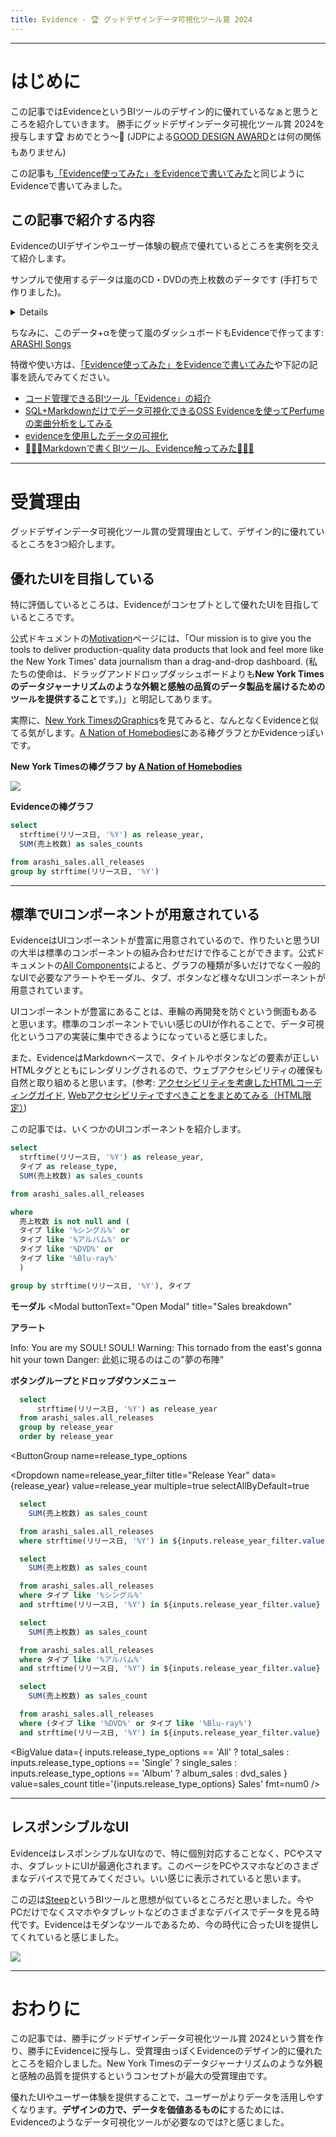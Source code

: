 ```yaml
---
title: Evidence - 🏆 グッドデザインデータ可視化ツール賞 2024 
---
```


---

# はじめに

この記事ではEvidenceというBIツールのデザイン的に優れているなぁと思うところを紹介していきます。
勝手にグッドデザインデータ可視化ツール賞 2024を授与します🏆 おめでとう〜🎉 (JDPによる[GOOD DESIGN AWARD](https://www.g-mark.org/)とは何の関係もありません)

この記事も[「Evidence使ってみた」をEvidenceで書いてみた](https://advent-calendar-evidence.evidence.app)と同じようにEvidenceで書いてみました。


## この記事で紹介する内容

EvidenceのUIデザインやユーザー体験の観点で優れているところを実例を交えて紹介します。

サンプルで使用するデータは嵐のCD・DVDの売上枚数のデータです (手打ちで作りました)。

<Details title="使用するデータ">

```sql arashi_sales_sample
select
  *

from arashi_sales.all_releases
```
<DataTable data={arashi_sales_sample} />

</Details>

ちなみに、このデータ+αを使って嵐のダッシュボードもEvidenceで作ってます: [ARASHI Songs](https://shakshi-arashi-songs.evidence.app)

特徴や使い方は、[「Evidence使ってみた」をEvidenceで書いてみた](https://advent-calendar-evidence.evidence.app)や下記の記事を読んでみてください。

- [コード管理できるBIツール「Evidence」の紹介](https://stable.co.jp/blog/introduction-evidence)
- [SQL+Markdownだけでデータ可視化できるOSS Evidenceを使ってPerfumeの楽曲分析をしてみる](https://qiita.com/yam_dr/items/c6d73c0694e68e8b8223)
- [evidenceを使用したデータの可視化](https://zenn.dev/rehabforjapan/articles/evidence-visualize)
- [🦐🦐🦐Markdownで書くBIツール、Evidence触ってみた🦐🦐🦐](https://zenn.dev/notrogue/articles/30367d2c302bd3)

---

# 受賞理由

グッドデザインデータ可視化ツール賞の受賞理由として、デザイン的に優れているところを3つ紹介します。

## 優れたUIを目指している
特に評価しているところは、Evidenceがコンセプトとして優れたUIを目指しているところです。

公式ドキュメントの[Motivation](https://docs.evidence.dev/motivation)ページには、「Our mission is to give you the tools to deliver production-quality data products that look and feel more like the New York Times' data journalism than a drag-and-drop dashboard. (私たちの使命は、ドラッグアンドドロップダッシュボードよりも**New York Timesのデータジャーナリズムのような外観と感触の品質のデータ製品を届けるためのツールを提供すること**です。)」と明記してあります。

実際に、[New York TimesのGraphics](https://www.nytimes.com/spotlight/graphics)を見てみると、なんとなくEvidenceと似てる気がします。[A Nation of Homebodies](https://www.nytimes.com/2024/10/05/upshot/americans-homebodies-alone-census.html)にある棒グラフとかEvidenceっぽいです。

**New York Timesの棒グラフ by [A Nation of Homebodies](https://www.nytimes.com/2024/10/05/upshot/americans-homebodies-alone-census.html)**

![](https://static01.nytimes.com/newsgraphics/2024-09-25-time-use-home/1428503b-8964-44d5-b260-979e79e5b15a/_assets/charts-bar_chart-600.png)

**Evidenceの棒グラフ**

```sql arashi_sales_year
select
  strftime(リリース日, '%Y') as release_year,
  SUM(売上枚数) as sales_counts

from arashi_sales.all_releases
group by strftime(リリース日, '%Y')
```

<BarChart data={arashi_sales_year} sort=false />

---


## 標準でUIコンポーネントが用意されている

EvidenceはUIコンポーネントが豊富に用意されているので、作りたいと思うUIの大半は標準のコンポーネントの組み合わせだけで作ることができます。公式ドキュメントの[All Components](https://docs.evidence.dev/components/all-components)によると、グラフの種類が多いだけでなく一般的なUIで必要なアラートやモーダル、タブ、ボタンなど様々なUIコンポーネントが用意されています。

UIコンポーネントが豊富にあることは、車輪の再開発を防ぐという側面もあると思います。標準のコンポーネントでいい感じのUIが作れることで、データ可視化というコアの実装に集中できるようになっていると感じました。

また、EvidenceはMarkdownベースで、タイトルやボタンなどの要素が正しいHTMLタグとともにレンダリングされるので、ウェブアクセシビリティの確保も自然と取り組めると思います。(参考: [アクセシビリティを考慮したHTMLコーディングガイド](https://zenn.dev/fuqda/articles/92f22e98b989de), [Webアクセシビリティですべきことをまとめてみる（HTML限定）](https://qiita.com/bon127/items/0e01c5501d2f160e9efb))

この記事では、いくつかのUIコンポーネントを紹介します。

```sql arashi_sales_year_type
select
  strftime(リリース日, '%Y') as release_year,
  タイプ as release_type,
  SUM(売上枚数) as sales_counts

from arashi_sales.all_releases

where
  売上枚数 is not null and (
  タイプ like '%シングル%' or 
  タイプ like '%アルバム%' or 
  タイプ like '%DVD%' or 
  タイプ like '%Blu-ray%'
  )

group by strftime(リリース日, '%Y'), タイプ

```

**モーダル**
<Modal
  buttonText="Open Modal"
  title="Sales breakdown"
>
  <AreaChart 
    data={arashi_sales_year_type} 
    x=release_year 
    y=sales_counts 
    series=release_type
    type=stacked100
    sort=false
  />
</Modal>

**アラート**

<Alert status=info>
Info: You are my SOUL! SOUL!
</Alert>

<Alert status=warning>
Warning: This tornado from the east's gonna hit your town
</Alert>

<Alert status=danger>
Danger: 此処に現るのはこの"夢の布陣"
</Alert>

**ボタングループとドロップダウンメニュー**

```sql release_year
  select
      strftime(リリース日, '%Y') as release_year
  from arashi_sales.all_releases
  group by release_year
  order by release_year
```

<ButtonGroup
  name=release_type_options
>
  <ButtonGroupItem valueLabel="All" value="All" default />
  <ButtonGroupItem valueLabel="Single" value="Single" />
  <ButtonGroupItem valueLabel="Album" value="Album" />
  <ButtonGroupItem valueLabel="DVD/Blu-ray" value="DVD" />
</ButtonGroup>

<Dropdown
    name=release_year_filter
    title="Release Year"
    data={release_year}
    value=release_year
    multiple=true
    selectAllByDefault=true
>
</Dropdown>


```sql total_sales
  select
    SUM(売上枚数) as sales_count

  from arashi_sales.all_releases
  where strftime(リリース日, '%Y') in ${inputs.release_year_filter.value}
```

```sql single_sales
  select
    SUM(売上枚数) as sales_count

  from arashi_sales.all_releases
  where タイプ like '%シングル%'
  and strftime(リリース日, '%Y') in ${inputs.release_year_filter.value}
```

```sql album_sales
  select
    SUM(売上枚数) as sales_count

  from arashi_sales.all_releases
  where タイプ like '%アルバム%'
  and strftime(リリース日, '%Y') in ${inputs.release_year_filter.value}
```

```sql dvd_sales
  select
    SUM(売上枚数) as sales_count

  from arashi_sales.all_releases
  where (タイプ like '%DVD%' or タイプ like '%Blu-ray%')
  and strftime(リリース日, '%Y') in ${inputs.release_year_filter.value}
```

<BigValue
  data={
    inputs.release_type_options == 'All' ? total_sales : 
    inputs.release_type_options == 'Single' ? single_sales :
    inputs.release_type_options == 'Album' ? album_sales :
    dvd_sales
    }
  value=sales_count
  title='{inputs.release_type_options} Sales'
  fmt=num0
/>

---

## レスポンシブルなUI

EvidenceはレスポンシブルなUIなので、特に個別対応することなく、PCやスマホ、タブレットにUIが最適化されます。このページをPCやスマホなどのさまざまなデバイスで見てみてください。いい感じに表示されていると思います。

この辺は[Steep](https://steep.app)というBIツールと思想が似ているところだと思いました。今やPCだけでなくスマホやタブレットなどのさまざまなデバイスでデータを見る時代です。Evidenceはモダンなツールであるため、今の時代に合ったUIを提供してくれていると感じました。

![](https://evidence.dev/mac-phone-7.png)

---

# おわりに

この記事では、勝手にグッドデザインデータ可視化ツール賞 2024という賞を作り、勝手にEvidenceに授与し、受賞理由っぽくEvidenceのデザイン的に優れたところを紹介しました。New York Timesのデータジャーナリズムのような外観と感触の品質を提供するというコンセプトが最大の受賞理由です。

優れたUIやユーザー体験を提供することで、ユーザーがよりデータを活用しやすくなります。**デザインの力で、データを価値あるものに**するためには、Evidenceのようなデータ可視化ツールが必要なのでは?と感じました。